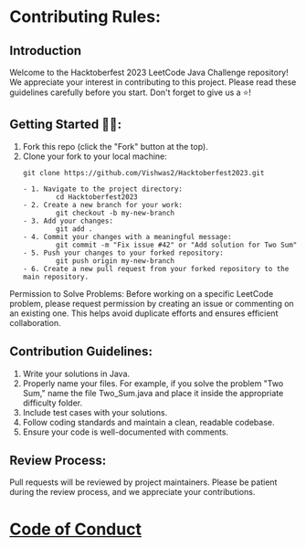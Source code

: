 # Contributing Rules:

## Introduction
Welcome to the Hacktoberfest 2023 LeetCode Java Challenge repository! We appreciate your interest in contributing to this project. Please read these guidelines carefully before you start. Don't forget to give us a ⭐! 

## Getting Started 🤩🤗:
1. Fork this repo (click the "Fork" button at the top).
2. Clone your fork to your local machine:
   ```shell
   git clone https://github.com/Vishwas2/Hacktoberfest2023.git

   - 1. Navigate to the project directory:
           cd Hacktoberfest2023
   - 2. Create a new branch for your work:
           git checkout -b my-new-branch
   - 3. Add your changes:
           git add .
   - 4. Commit your changes with a meaningful message:
           git commit -m "Fix issue #42" or "Add solution for Two Sum"
   - 5. Push your changes to your forked repository:
           git push origin my-new-branch
   - 6. Create a new pull request from your forked repository to the main repository.

Permission to Solve Problems:
Before working on a specific LeetCode problem, please request permission by creating an issue or commenting on an existing one. This helps avoid duplicate efforts and ensures efficient collaboration.

## Contribution Guidelines:
1. Write your solutions in Java.
2. Properly name your files. For example, if you solve the problem "Two Sum," name the file Two_Sum.java and place it inside the appropriate difficulty folder.
3. Include test cases with your solutions.
4. Follow coding standards and maintain a clean, readable codebase.
5. Ensure your code is well-documented with comments.

## Review Process:
Pull requests will be reviewed by project maintainers. Please be patient during the review process, and we appreciate your contributions.
  # [Code of Conduct](https://github.com/Vishwas2/Hacktoberfest2023/blob/main/CODE_OF_CONDUCT.md)

